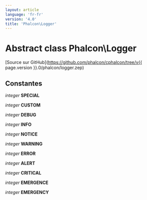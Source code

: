 ```yaml
---
layout: article
language: 'fr-fr'
version: '4.0'
title: 'Phalcon\Logger'
---
```

# Abstract class **Phalcon\Logger**

[Source sur GitHub](https://github.com/phalcon/cphalcon/tree/v{{ page.version }}.0/phalcon/logger.zep)

## Constantes

*integer* **SPECIAL**

*integer* **CUSTOM**

*integer* **DEBUG**

*integer* **INFO**

*integer* **NOTICE**

*integer* **WARNING**

*integer* **ERROR**

*integer* **ALERT**

*integer* **CRITICAL**

*integer* **EMERGENCE**

*integer* **EMERGENCY**
